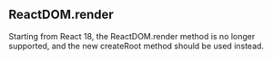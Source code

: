 ## ReactDOM.render
Starting from React 18, the ReactDOM.render method is no longer supported, and the new createRoot method should be used instead. 
